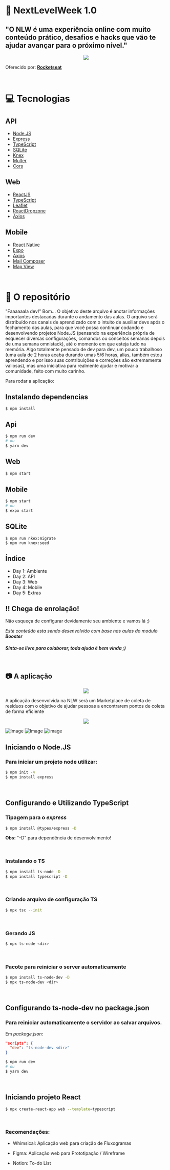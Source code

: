 # :rocket: NextLevelWeek 1.0 

## **"O NLW é uma experiência online com muito conteúdo prático, desafios e hacks que vão te ajudar avançar para o próximo nível."**

<p align="center">
  <img src="markdown/image/nlw.png">
</p>

Oferecido por: **[Rocketseat](https://www.rocketseat.com.br)**

<br/>

# :computer: Tecnologias

## API
* [Node.JS](https://nodejs.org/en/docs/)
* [Express](https://expressjs.com/)
* [TypeScript](https://www.typescriptlang.org/)
* [SQLite](https://www.sqlite.org/index.html)
* [Knex](http://knexjs.org/)
* [Multer](https://www.npmjs.com/package/multer)
* [Cors](https://github.com/expressjs/cors)

## Web
* [ReactJS](https://reactjs.org/)
* [TypeScript](https://www.typescriptlang.org/)
* [Leaflet](https://leafletjs.com/)
* [ReactDropzone](https://react-dropzone.js.org/)
* [Axios](https://github.com/axios/axios)

## Mobile
* [React Native](https://reactnative.dev/)
* [Expo](https://docs.expo.io/)
* [Axios](https://github.com/axios/axios)
* [Mail Composer](https://docs.expo.io/versions/latest/sdk/mail-composer/)
* [Map View](https://docs.expo.io/versions/latest/sdk/map-view/)

<br/>

# :green_book: O repositório
"Faaaaaala dev!"
Bom... O objetivo deste arquivo é anotar informações importantes destacadas durante o andamento das aulas. O arquivo será distribuído nos canais de aprendizado com o intuito de auxiliar devs após o fechamento das aulas, para que você possa continuar codando e desenvolvendo projetos Node.JS (pensando na experiência própria de esquecer diversas configurações, comandos ou conceitos semanas depois de uma semana omnistack), até o momento em que esteja tudo na memória. Algo totalmente pensado de dev para dev, um pouco trabalhoso (uma aula de 2 horas acaba durando umas 5/6 horas, alias, também estou aprendendo e por isso suas contribuições e correções são extremamente valiosas), mas uma iniciativa para realmente ajudar e motivar a comunidade, feito com muito carinho. 

Para rodar a aplicação: 

## Instalando dependencias
```
$ npm install
```

## Api
```bash
$ npm run dev
# ou
$ yarn dev
```

## Web
```bash
$ npm start
``` 

## Mobile
```bash
$ npm start
# ou 
$ expo start
```

## SQLite
```
$ npm run nkex:migrate
$ npm run knex:seed
```

## Índice

* Day 1: Ambiente
* Day 2: API
* Day 3: Web
* Day 4: Mobile
* Day 5: Extras

## :bangbang: Chega de enrolação!
Não esqueça de configurar devidamente seu ambiente e vamos lá ;)

*Este conteúdo esta sendo desenvolvido com base nas aulas do modulo **Booster***

#### *Sinta-se livre para colaborar, toda ajuda é bem vinda ;)*
<br/>


## :camera: A aplicação

<p align="center">
  <img src="markdown/image/ecoleta_logo.png">
</p>






A aplicação desenvolvida na NLW será um Marketplace de coleta de resíduos com o objetivo de ajudar pessoas a encontrarem pontos de coleta de forma eficiente

<p align="center">
  <img src="markdown/image/web.png">
</p>

![Image](https://user-images.githubusercontent.com/62355596/83974915-b7418b00-a8be-11ea-858c-4dcecb71cfec.jpeg)
![Image](https://user-images.githubusercontent.com/62355596/83974917-b872b800-a8be-11ea-86b0-61882893d0d3.jpeg)
![image](https://user-images.githubusercontent.com/62355596/83975134-266baf00-a8c0-11ea-86d2-e345e0ccf79d.jpeg)


## Iniciando o **Node.JS**
### Para iniciar um projeto node utilizar:
```bash
$ npm init -y
$ npm install express
```
<br/>

## Configurando e Utilizando **TypeScript**
### Tipagem para o *express*
```bash
$ npm install @types/express -D
```

**Obs:** "-D" para dependência de desenvolvimento! 

<br/>

### Instalando o TS
```bash
$ npm install ts-node -D
$ npm install typescript -D
```

<br/>

### Criando arquivo de configuração TS
```bash
$ npx tsc --init
```
<br/>

### Gerando JS
```bash
$ npx ts-node <dir>
```
<br/>

### Pacote para reiniciar o server automaticamente
```bash
$ npm install ts-node-dev -D
$ npx ts-node-dev <dir>
```
<br/>

## Configurando **ts-node-dev** no package.json
### Para reiniciar automaticamente o servidor ao salvar arquivos. 
Em *package.json*:
```json
"scripts": {
  "dev": "ts-node-dev <dir>"
}
```
```bash
$ npm run dev
# ou
$ yarn dev
```

<br/>

## Iniciando projeto React
```bash
$ npx create-react-app web --template=typescript
```

<br/>

### Recomendações:
- Whimsical: Aplicação web para criação de Fluxogramas

- Figma: Aplicação web para Prototipação / Wireframe

- Notion: To-do List
<br/>


